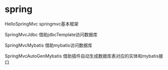 # spring
HelloSpringMvc   springmvc基本框架

SpringMvcJdbc    借助jdbcTemplate访问数据库

SpringMvcMybatis 借助mybatis访问数据库

SpringMvcAutoGenMybatis 借助插件自动生成数据库表对应的实体和mybatis接口
